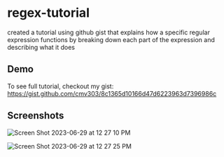 # regex-tutorial
created a tutorial using github gist that explains how a specific regular expression functions by breaking down each part of the expression and describing what it does


## Demo
To see full tutorial, checkout my gist:
https://gist.github.com/cmv303/8c1365d10166d47d6223963d7396986c


## Screenshots
![Screen Shot 2023-06-29 at 12 27 10 PM](https://github.com/cmv303/regex-tutorial/assets/115678318/d45d7f29-afac-4421-bc00-b2380a67c14a)

![Screen Shot 2023-06-29 at 12 27 25 PM](https://github.com/cmv303/regex-tutorial/assets/115678318/e9a00a4c-5d87-45fd-8f10-3421d9ab97f1)

